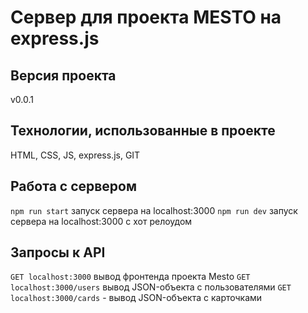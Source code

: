 # Сервер для проекта MESTO на express.js
## Версия проекта
v0.0.1
## Технологии, использованные в проекте
HTML, CSS, JS, express.js, GIT
## Работа с сервером
`npm run start` запуск сервера на localhost:3000
`npm run dev` запуск сервера на localhost:3000 с хот релоудом
## Запросы к API
`GET localhost:3000` вывод фронтенда проекта Mesto
`GET localhost:3000/users` вывод JSON-объекта с пользователями
`GET localhost:3000/cards` - вывод JSON-объекта с карточками
